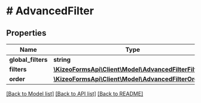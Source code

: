 # # AdvancedFilter

## Properties

Name | Type | Description | Notes
------------ | ------------- | ------------- | -------------
**global_filters** | **string** |  | [optional]
**filters** | [**\KizeoFormsApi\Client\Model\AdvancedFilterFilters[]**](AdvancedFilterFilters.md) |  | [optional]
**order** | [**\KizeoFormsApi\Client\Model\AdvancedFilterOrders[]**](AdvancedFilterOrders.md) |  | [optional]

[[Back to Model list]](../../README.md#models) [[Back to API list]](../../README.md#endpoints) [[Back to README]](../../README.md)
